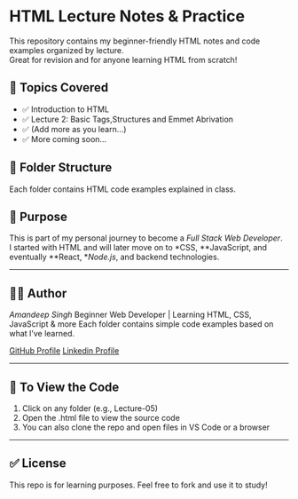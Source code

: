 # HTML Lecture Notes & Practice

This repository contains my beginner-friendly HTML notes and code examples organized by lecture.  
Great for revision and for anyone learning HTML from scratch!

## 🧠 Topics Covered

- ✅ Introduction to HTML
- ✅ Lecture 2: Basic Tags,Structures and Emmet Abrivation
- ✅ (Add more as you learn...)
- ✅ More coming soon...

## 📁 Folder Structure

Each folder contains HTML code examples explained in class.


## 🚀 Purpose

This is part of my personal journey to become a *Full Stack Web Developer*.  
I started with HTML and will later move on to *CSS, **JavaScript, and eventually **React, **Node.js*, and backend technologies.

---

## 👨‍💻 Author

*Amandeep Singh*
Beginner Web Developer | Learning HTML, CSS, JavaScript & more 
Each folder contains simple code examples based on what I’ve learned.

[GitHub Profile](https://github.com/aman7757) 
[Linkedin Profile](http://www.linkedin.com/in/amandeep-singh712) 

---

## 📌 To View the Code
1. Click on any folder (e.g., Lecture-05)
2. Open the .html file to view the source code
3. You can also clone the repo and open files in VS Code or a browser

---

## ✅ License
This repo is for learning purposes. Feel free to fork and use it to study!
